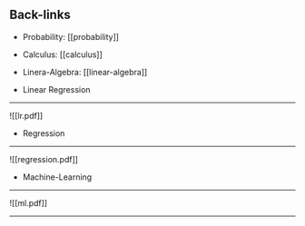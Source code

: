 ## Back-links

- Probability: [[probability]]
- Calculus: [[calculus]]
- Linera-Algebra: [[linear-algebra]]

- Linear Regression
----

![[lr.pdf]]

- Regression
-----

![[regression.pdf]]

- Machine-Learning
-----

![[ml.pdf]]

----





